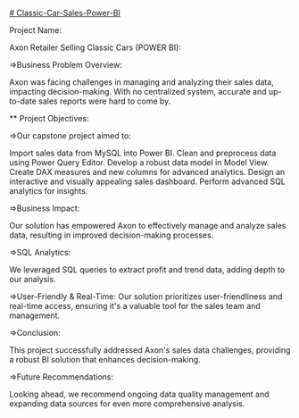 [# Classic-Car-Sales-Power-BI](https://www.loom.com/share/29bb25bcbaf743ee88a15cfbdc9706de/)


Project Name:

Axon Retailer Selling Classic Cars (POWER BI):

=>Business Problem Overview:

Axon was facing challenges in managing and analyzing their sales data, impacting decision-making. With no centralized system, accurate and up-to-date sales reports were hard to come by.

** Project Objectives:

=>Our capstone project aimed to:

Import sales data from MySQL into Power BI.
Clean and preprocess data using Power Query Editor.
Develop a robust data model in Model View. 
Create DAX measures and new columns for advanced analytics. 
Design an interactive and visually appealing sales dashboard. 
Perform advanced SQL analytics for insights.

=>Business Impact:

Our solution has empowered Axon to effectively manage and analyze sales data, resulting in improved decision-making processes. 

=>SQL Analytics:

We leveraged SQL queries to extract profit and trend data, adding depth to our analysis.

=>User-Friendly & Real-Time:
Our solution prioritizes user-friendliness and real-time access, ensuring it's a valuable tool for the sales team and management.

=>Conclusion:

This project successfully addressed Axon's sales data challenges, providing a robust BI solution that enhances decision-making. 

=>Future Recommendations:

Looking ahead, we recommend ongoing data quality management and expanding data sources for even more comprehensive analysis.
